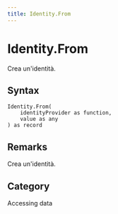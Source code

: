 ```yaml
---
title: Identity.From
---
```


# Identity.From


Crea un&#39;identità.


## Syntax

```powerquery
Identity.From(
    identityProvider as function,
    value as any
) as record
```


## Remarks

Crea un'identità.



## Category
Accessing data
